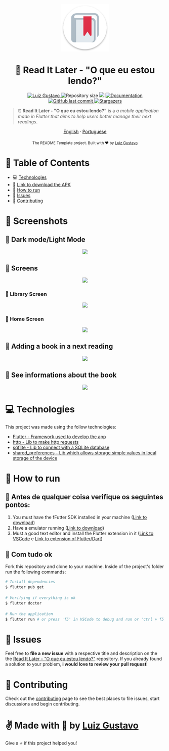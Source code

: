 <p align="center">
   <img src="./.github/logo.png" width="150"/>
</p>

<h1 align="center"> 📖 Read It Later - "O que eu estou lendo?" </h1>

<p align="center">
	<a href="https://www.linkedin.com/in/luiz-gustavo-56146b1a5/">
      <img alt="Luiz Gustavo" src="https://img.shields.io/badge/-LuizGustavo-de2a42?style=flat&logo=Linkedin&logoColor=white" />
   </a>
  <img alt="Repository size" src="https://img.shields.io/github/repo-size/tonicprism/read-it-later?color=de2a42">

  <img src="https://img.shields.io/badge/version-1.0.0-de2a42.svg?cacheSeconds=2592000" />
  <a href="https://github.com/tonicprism/read-it-later/#readme">
    <img alt="Documentation" src="https://img.shields.io/badge/documentation-yes-de2a42.svg" target="_blank" />
  </a>
   <a href="https://github.com/tonicprism/read-it-later/commits/master">
      <img alt="GitHub last commit" src="https://img.shields.io/github/last-commit/tonicprism/read-it-later?color=de2a42">
  </a>
   <a href="https://github.com/tonicprism/read-it-later/stargazers">
      <img alt="Stargazers" src="https://img.shields.io/github/stars/tonicprism/read-it-later?color=de2a42&logo=github">
   </a>
</p>

> ⏰ **Read It Later - "O que eu estou lendo?"** is a _a mobile application made in Flutter that aims to help users better manage their next readings_.

<p align="center">
    <a href="README.md">English</a>
    ·
    <a href="README-pt.md">Portuguese</a>
</p>

<div align="center">
  <sub>The README Template project. Built with ❤︎ by
    <a href="https://github.com/tonicprism">Luiz Gustavo</a>
  </sub>
</div>

# :pushpin: Table of Contents

- 💻 [Technologies](#computer-technologies)
- 🔗 [Link to download the APK](https://drive.google.com/file/d/1VEETithFT4k1VkOJcsoiFQm3c3U3-1n0/view?usp=sharing)
- 👷 [How to run](#construction_worker-how-to-run)
- 🐛 [Issues](#bug-issues)
- 🎉 [Contributing](#tada-contributing)

# 📸 Screenshots

## 🔦 Dark mode/Light Mode

<p align="center">
   <img src="https://j.gifs.com/L7Q23g.gif" />
</p>

## 📱 Screens

<p align="center">
   <img src="https://j.gifs.com/zv1EMr.gif" />
</p>

### 📱 Library Screen

<p align="center">
   <img src="https://j.gifs.com/5QmrOx.gif" />
</p>

### 📱 Home Screen

<p align="center">
   <img src="https://j.gifs.com/xnYBRn.gif" />
</p>

## 🔖 Adding a book in a next reading

<p align="center">
   <img src="https://j.gifs.com/MwR2yQ.gif" />
</p>

## 📖 See informations about the book

<p align="center">
   <img src="https://j.gifs.com/oVM0wz.gif" />
</p>

# :computer: Technologies

This project was made using the follow technologies:

- [Flutter - Framework used to develop the app](https://flutter.dev/)
- [http - Lib to make http requests](https://pub.dev/packages/http)
- [sqflite - Lib to connect with a SQLite database](https://pub.dev/packages/sqflite)
- [shared_preferences - Lib which allows storage simple values in local storage of the device](https://pub.dev/packages/shared_preferences)

# :construction_worker: How to run

## 🚨 **Antes de qualquer coisa verifique os seguintes pontos**:

1. You must have the fFutter SDK installed in your machine ([Link to download](https://flutter.dev/docs/get-started/install))
2. Have a emulator running ([Link to download](https://developer.android.com/studio?gclsrc=ds&gclid=CK-xn7C5ye4CFYn0Hwod4MEJHg&gclsrc=ds))
3. Must a good text editor and install the Flutter extension in it ([Link to VSCode](https://code.visualstudio.com/download) e [Link to extension of Flutter/Dart](https://flutter.dev/docs/development/tools/vs-code))

## 👷 Com tudo ok

Fork this repository and clone to your machine. Inside of the project's folder run the following commands:

```sh
# Install dependencies
$ flutter pub get

# Verifying if everything is ok
$ flutter doctor

# Run the application
$ flutter run # or press 'f5' in VSCode to debug and run or 'ctrl + f5' to just run. For more infos check the official website of the flutter (flutter.io)
```

# :bug: Issues

Feel free to **file a new issue** with a respective title and description on the the [Read It Later - "O que eu estou lendo?"](https://github.com/tonicprism/read-it-later/issues) repository. If you already found a solution to your problem, **i would love to review your pull request**!

# :tada: Contributing

Check out the [contributing](./CONTRIBUTING.md) page to see the best places to file issues, start discussions and begin contributing.

# ✌ Made with 💙 by [Luiz Gustavo](https://github.com/tonicprism/)

Give a ⭐️ if this project helped you!
